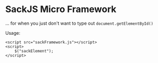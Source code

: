 # SackJS Micro Framework
... for when you just don't want to type out ``` document.getElementById() ```

Usage:
```
<script src="sackFramework.js"></script>
<script>
    $("sackElement");
</script>
```